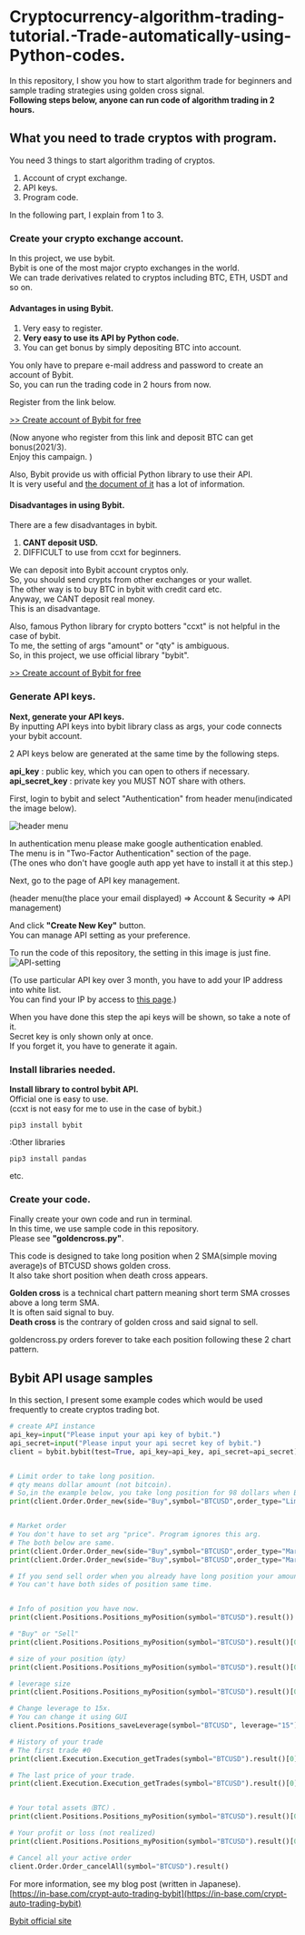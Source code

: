 # Cryptocurrency-algorithm-trading-tutorial.-Trade-automatically-using-Python-codes.

In this repository, I show you how to start algorithm trade for beginners and sample trading strategies using golden cross signal.  
**Following steps below, anyone can run code of algorithm trading in 2 hours.**

## What you need to trade cryptos with program.

You need 3 things to start algorithm trading of cryptos.

1. Account of crypt exchange.
2. API keys.
3. Program code.

In the following part, I explain from 1 to 3.

### Create your crypto exchange account.

In this project, we use bybit.  
Bybit is one of the most major crypto exchanges in the world.  
We can trade derivatives related to cryptos including BTC, ETH, USDT and so on.

#### Advantages in using Bybit.

1. Very easy to register.
2. **Very easy to use its API by Python code.**
3. You can get bonus by simply depositing BTC into account.

You only have to prepare e-mail address and password to create an account of Bybit.  
So, you can run the trading code in 2 hours from now.    

Register from the link below.  

[>> Create account of Bybit for free](https://www.bybit.com/en-US?affiliate_id=16528&group_id=0&group_type=1&language=en-US)  

(Now anyone who register from this link and deposit BTC can get bonus(2021/3).  
Enjoy this campaign. )

Also, Bybit provide us with official Python library to use their API.  
It is very useful and [the document of it](https://bybit-exchange.github.io/docs/inverse/#t-introduction) has a lot of information.

#### Disadvantages in using Bybit.

There are a few disadvantages in bybit.

1. **CANT deposit USD.**
2. DIFFICULT to use from ccxt for beginners.

We can deposit into Bybit account cryptos only.  
So, you should send crypts from other exchanges or your wallet.  
The other way is to buy BTC in bybit with credit card etc.  
Anyway, we CANT deposit real money.  
This is an disadvantage.    

Also, famous Python library for crypto botters "ccxt" is not helpful in the case of bybit.  
To me, the setting of args "amount" or "qty" is ambiguous.  
So, in this project, we use official library "bybit".    


[>> Create account of Bybit for free](https://www.bybit.com/en-US?affiliate_id=16528&group_id=0&group_type=1&language=en-US)


### Generate API keys.

**Next, generate your API keys.**  
By inputting API keys into bybit library class as args, your code connects your bybit account.    

2 API keys below are generated at the same time by the following steps.    

**api_key** : public key, which you can open to others if necessary.  
**api_secret_key** : private key you MUST NOT share with others.    

First, login to bybit and select "Authentication" from header menu(indicated the image below).

![header menu](main-menu-bybit.png)

In authentication menu please make google authentication enabled.  
The menu is in "Two-Factor Authentication" section of the page.  
(The ones who don't have google auth app yet have to install it at this step.)  

Next, go to the page of API key management.  

(header menu(the place your email displayed) => Account & Security => API management)    

And click **"Create New Key"** button.  
You can manage API setting as your preference.  

To run the code of this repository, the setting in this image is just fine.  
![API-setting](api-setting.png)


(To use particular API key over 3 month, you have to add your IP address into white list.  
  You can find your IP by access to [this page](https://whatismyipaddress.com/).)

When you have done this step the api keys will be shown, so take a note of it.  
Secret key is only shown only at once.  
If you forget it, you have to generate it again.  

### Install libraries needed.

**Install library to control bybit API.**  
Official one is easy to use.  
(ccxt is not easy for me to use in the case of bybit.)  

```
pip3 install bybit
```  

:Other libraries  

```
pip3 install pandas
```  

etc.
### Create your code.

Finally create your own code and run in terminal.  
In this time, we use sample code in this repository.  
Please see **"goldencross.py"**.  

This code is designed to take long position when 2 SMA(simple moving average)s of BTCUSD shows golden cross.  
It also take short position when death cross appears.  

**Golden cross** is a technical chart pattern meaning short term SMA crosses above a long term SMA.  
It is often said signal to buy.  
**Death cross** is the contrary of golden cross and said signal to sell.    

goldencross.py orders forever to take each position following these 2 chart pattern.  


## Bybit API usage samples

In this section, I present some example codes which would be used frequently to create cryptos trading bot.  

```python
# create API instance
api_key=input("Please input your api key of bybit.")
api_secret=input("Please input your api secret key of bybit.")
client = bybit.bybit(test=True, api_key=api_key, api_secret=api_secret)


# Limit order to take long position.
# qty means dollar amount (not bitcoin).
# So,in the example below, you take long position for 98 dollars when BTCUSD touches 41220.
print(client.Order.Order_new(side="Buy",symbol="BTCUSD",order_type="Limit",qty=98,price=41220,time_in_force="GoodTillCancel").result())


# Market order
# You don't have to set arg "price". Program ignores this arg.
# The both below are same.
print(client.Order.Order_new(side="Buy",symbol="BTCUSD",order_type="Market",qty=112,price=41000,time_in_force="GoodTillCancel").result())
print(client.Order.Order_new(side="Buy",symbol="BTCUSD",order_type="Market",qty=112,time_in_force="GoodTillCancel").result())

# If you send sell order when you already have long position your amount of long position decrease.
# You can't have both sides of position same time.


# Info of position you have now.
print(client.Positions.Positions_myPosition(symbol="BTCUSD").result())

# "Buy" or "Sell"
print(client.Positions.Positions_myPosition(symbol="BTCUSD").result()[0]["result"]["side"])

# size of your position（qty）
print(client.Positions.Positions_myPosition(symbol="BTCUSD").result()[0]["result"]["size"])

# leverage size
print(client.Positions.Positions_myPosition(symbol="BTCUSD").result()[0]["result"]["leverage"])

# Change leverage to 15x.
# You can change it using GUI
client.Positions.Positions_saveLeverage(symbol="BTCUSD", leverage="15").result()

# History of your trade
# The first trade #0
print(client.Execution.Execution_getTrades(symbol="BTCUSD").result()[0]["result"]["trade_list"][0])

# The last price of your trade.
print(client.Execution.Execution_getTrades(symbol="BTCUSD").result()[0]["result"]["trade_list"][-1]["exec_price"])


# Your total assets（BTC）.
print(client.Positions.Positions_myPosition(symbol="BTCUSD").result()[0]["result"]["wallet_balance"])

# Your profit or loss (not realized)
print(client.Positions.Positions_myPosition(symbol="BTCUSD").result()[0]["result"]["unrealised_pnl"])

# Cancel all your active order
client.Order.Order_cancelAll(symbol="BTCUSD").result()
```

For more information, see my blog post (written in Japanese).  
[https://in-base.com/crypt-auto-trading-bybit](https://in-base.com/crypt-auto-trading-bybit)

[Bybit official site](https://www.bybit.com/en-US?affiliate_id=16528&group_id=0&group_type=1&language=en-US)
